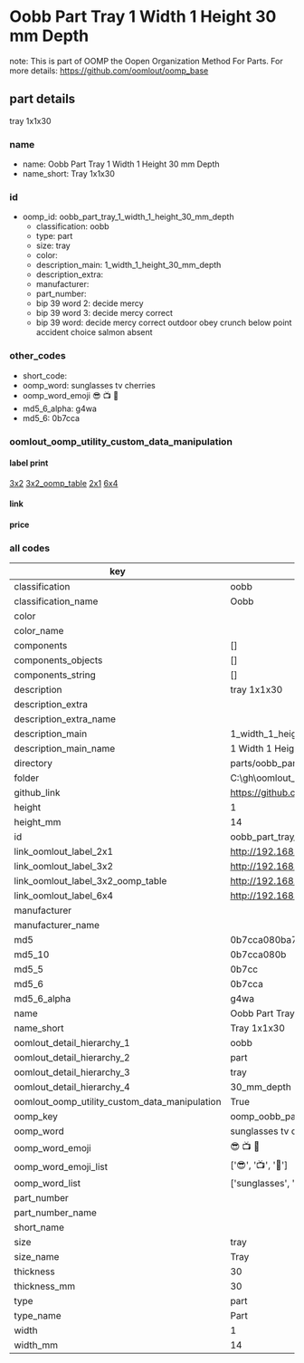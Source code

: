# Oobb Part Tray 1 Width 1 Height 30 mm Depth  

note: This is part of OOMP the Oopen Organization Method For Parts. For more details: https://github.com/oomlout/oomp_base

##  part details
  



tray 1x1x30



### name
* name: Oobb Part Tray 1 Width 1 Height 30 mm Depth
* name_short: Tray 1x1x30 
### id
* oomp_id: oobb_part_tray_1_width_1_height_30_mm_depth
  * classification: oobb
  * type: part
  * size: tray
  * color: 
  * description_main: 1_width_1_height_30_mm_depth
  * description_extra: 
  * manufacturer: 
  * part_number: 
  * bip 39 word 2: decide mercy
  * bip 39 word 3: decide mercy correct
  * bip 39 word: decide mercy correct outdoor obey crunch below point accident choice salmon absent

### other_codes
* short_code: 
* oomp_word: sunglasses tv cherries
* oomp_word_emoji :sunglasses: :tv: :cherries:
* md5_6_alpha: g4wa
* md5_6: 0b7cca






### oomlout_oomp_utility_custom_data_manipulation
#### label print
[3x2](http://192.168.1.245:1112/?label=oomp%20g4wa)
[3x2_oomp_table](http://192.168.1.108:1112/?label=oomp%20g4wa)
[2x1](http://192.168.1.242:1112/?label=oomp%20g4wa)
[6x4](http://192.168.1.55:1112/?label=oomp%20g4wa)    

#### link

                              

#### price







### all codes 
| key | value |  
| --- | --- |  
| classification | oobb |  
| classification_name | Oobb |  
| color |  |  
| color_name |  |  
| components | [] |  
| components_objects | [] |  
| components_string | [] |  
| description | tray 1x1x30 |  
| description_extra |  |  
| description_extra_name |  |  
| description_main | 1_width_1_height_30_mm_depth |  
| description_main_name | 1 Width 1 Height 30 mm Depth |  
| directory | parts/oobb_part_tray_1_width_1_height_30_mm_depth |  
| folder | C:\gh\oomlout_oobb_version_4_generated_parts\things\oobb_part_tray_1_width_1_height_30_mm_depth |  
| github_link | https://github.com/oomlout/oomlout_oomp_part_src/tree/main/parts/oobb_part_tray_1_width_1_height_30_mm_depth |  
| height | 1 |  
| height_mm | 14 |  
| id | oobb_part_tray_1_width_1_height_30_mm_depth |  
| link_oomlout_label_2x1 | http://192.168.1.242:1112/?label=oomp%20g4wa |  
| link_oomlout_label_3x2 | http://192.168.1.245:1112/?label=oomp%20g4wa |  
| link_oomlout_label_3x2_oomp_table | http://192.168.1.108:1112/?label=oomp%20g4wa |  
| link_oomlout_label_6x4 | http://192.168.1.55:1112/?label=oomp%20g4wa |  
| manufacturer |  |  
| manufacturer_name |  |  
| md5 | 0b7cca080ba74298d3cbf9d26122d1c6 |  
| md5_10 | 0b7cca080b |  
| md5_5 | 0b7cc |  
| md5_6 | 0b7cca |  
| md5_6_alpha | g4wa |  
| name | Oobb Part Tray 1 Width 1 Height 30 mm Depth |  
| name_short | Tray 1x1x30  |  
| oomlout_detail_hierarchy_1 | oobb |  
| oomlout_detail_hierarchy_2 | part |  
| oomlout_detail_hierarchy_3 | tray |  
| oomlout_detail_hierarchy_4 | 30_mm_depth |  
| oomlout_oomp_utility_custom_data_manipulation | True |  
| oomp_key | oomp_oobb_part_tray_1_width_1_height_30_mm_depth |  
| oomp_word | sunglasses tv cherries |  
| oomp_word_emoji | :sunglasses: :tv: :cherries: |  
| oomp_word_emoji_list | [':sunglasses:', ':tv:', ':cherries:'] |  
| oomp_word_list | ['sunglasses', 'tv', 'cherries'] |  
| part_number |  |  
| part_number_name |  |  
| short_name |  |  
| size | tray |  
| size_name | Tray |  
| thickness | 30 |  
| thickness_mm | 30 |  
| type | part |  
| type_name | Part |  
| width | 1 |  
| width_mm | 14 |  
